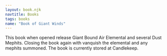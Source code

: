 ```yaml
---
layout: book.njk
navtitle: Books
tags: books
name: "Book of Giant Winds"
---
```

This book when opened release Giant Bound Air Elemental and several Dust Mephits. Closing the book again with vanquish the elemental and any mephits summoned. The book is currently stored at Candlekeep.